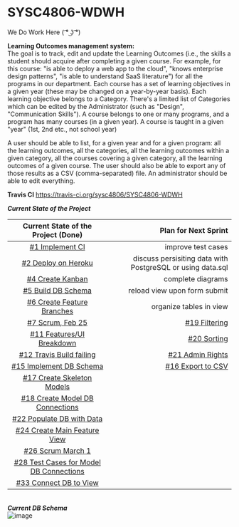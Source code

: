 # SYSC4806-WDWH
We Do Work Here ( ͡° ͜ʖ ͡°)

**Learning Outcomes management system:**  
The goal is to track, edit and update the Learning Outcomes (i.e., the skills a student should acquire after completing a given course. For example, for this course: "is able to deploy a web app to the cloud", "knows enterprise design patterns", "is able to understand SaaS literature") for all the programs in our department. Each course has a set of learning objectives in a given year (these may be changed on a year-by-year basis).
Each learning objective belongs to a Category. There's a limited list of Categories which can be edited by the Administrator (such as "Design", "Communication Skills").
A course belongs to one or many programs, and a program has many courses (in a given year). A course is taught in a given "year" (1st, 2nd etc., not school year)

A user should be able to list, for a given year and for a given program: all the learning outcomes, all the categories, all the learning outcomes within a given category, all the courses covering a given category, all the learning outcomes of a given course. The user should also be able to export any of those results as a CSV (comma-separated) file. An administrator should be able to edit everything.  

**Travis CI** https://travis-ci.org/sysc4806/SYSC4806-WDWH

**_Current State of the Project_**

|      Current State of the Project (Done)                                         | Plan for Next Sprint              |
|:--------------------------------------------------------------------------------:|----------------------------------:|
| <a href="https://github.com/sysc4806/SYSC4806-WDWH/issues/1">#1 Implement CI</a> | improve test cases              |
| <a href="https://github.com/sysc4806/SYSC4806-WDWH/issues/2">#2 Deploy on Heroku</a> | discuss persisiting data with PostgreSQL or using data.sql |
| <a href="https://github.com/sysc4806/SYSC4806-WDWH/issues/4">#4 Create Kanban</a> | complete diagrams |               
| <a href="https://github.com/sysc4806/SYSC4806-WDWH/issues/5">#5 Build DB Schema</a> | reload view upon form submit |
| <a href="https://github.com/sysc4806/SYSC4806-WDWH/issues/6">#6 Create Feature Branches</a> | organize tables in view |
| <a href="https://github.com/sysc4806/SYSC4806-WDWH/issues/7">#7 Scrum, Feb 25</a> | <a href="https://github.com/sysc4806/SYSC4806-WDWH/issues/19">#19 Filtering</a> |
| <a href="https://github.com/sysc4806/SYSC4806-WDWH/issues/11">#11 Features/UI Breakdown</a>| <a href="https://github.com/sysc4806/SYSC4806-WDWH/issues/20">#20 Sorting</a> |
| <a href="https://github.com/sysc4806/SYSC4806-WDWH/issues/12">#12 Travis Build failing</a> | <a href="https://github.com/sysc4806/SYSC4806-WDWH/issues/21">#21 Admin Rights</a>|
| <a href="https://github.com/sysc4806/SYSC4806-WDWH/issues/15">#15 Implement DB Schema</a> | <a href="https://github.com/sysc4806/SYSC4806-WDWH/issues/16">#16 Export to CSV</a> |
| <a href="https://github.com/sysc4806/SYSC4806-WDWH/issues/17">#17 Create Skeleton Models</a> |
|<a href="https://github.com/sysc4806/SYSC4806-WDWH/issues/18">#18 Create Model DB Connections</a>|
|<a href="https://github.com/sysc4806/SYSC4806-WDWH/issues/22">#22 Populate DB with Data</a>|
| <a href="https://github.com/sysc4806/SYSC4806-WDWH/issues/24">#24 Create Main Feature View</a> |
|<a href="https://github.com/sysc4806/SYSC4806-WDWH/issues/26">#26 Scrum March 1</a>|
|<a href="https://github.com/sysc4806/SYSC4806-WDWH/issues/28">#28 Test Cases for Model DB Connections</a>|
|<a href="https://github.com/sysc4806/SYSC4806-WDWH/issues/28">#33 Connect DB to View</a>|

<br>**_Current DB Schema_**<br>
![image](https://user-images.githubusercontent.com/15951317/53824917-0faf0d80-3f43-11e9-8e2b-ee262940208a.png)
